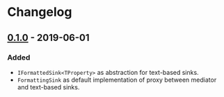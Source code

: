 # Changelog

## [0.1.0] - 2019-06-01
### Added
- `IFormattedSink<TProperty>` as abstraction for text-based sinks.
- `FormattingSink` as default implementation of proxy between mediator and text-based sinks.

[0.1.0]: https://github.com/qbit86/phlogopite/releases/tag/formatting-0.1.0
